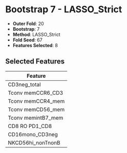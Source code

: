 # Bootstrap 7 - LASSO_Strict

- **Outer Fold**: 20
- **Bootstrap**: 7
- **Method**: LASSO_Strict
- **Fold Seed**: 67
- **Features Selected**: 8

## Selected Features

| Feature |
|---------|
| CD3neg_total |
| Tconv memCCR6_CD3 |
| Tconv memCCR4_mem |
| Tconv memCD56_mem |
| Tconv memintB7_mem |
| CD8 RO PD1_CD8 |
| CD16mono_CD3neg |
| NKCD56hi_nonTnonB |
